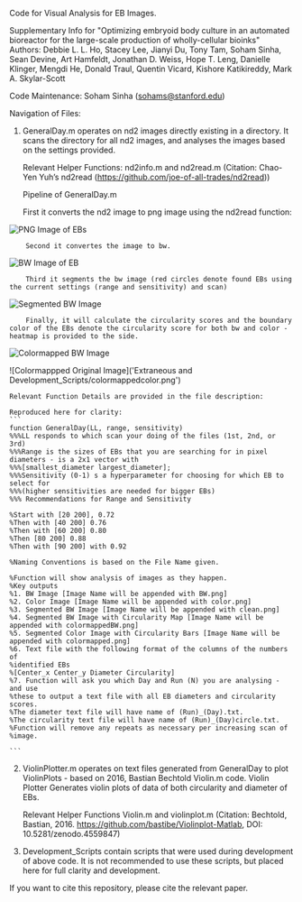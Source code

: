 Code for Visual Analysis for EB Images. 

Supplementary Info for "Optimizing embryoid body culture in an automated bioreactor for the large-scale production of wholly-cellular bioinks" 
Authors: Debbie L. L. Ho, Stacey Lee, Jianyi Du, Tony Tam, Soham Sinha, Sean Devine, Art Hamfeldt, Jonathan D. Weiss, Hope T. Leng, Danielle Klinger, Mengdi He, Donald Traul, Quentin Vicard, Kishore Katikireddy, Mark A. Skylar-Scott

Code Maintenance: Soham Sinha (sohams@stanford.edu)

Navigation of Files:

1. GeneralDay.m operates on nd2 images directly existing in a directory. It scans the directory for all nd2 images, and analyses the images based on the settings provided. 

	Relevant Helper Functions: nd2info.m and nd2read.m (Citation: Chao-Yen Yuh’s nd2read (https://github.com/joe-of-all-trades/nd2read))

	Pipeline of GeneralDay.m

	First it converts the nd2 image to png image using the nd2read function: 

![PNG Image of EBs]('/Development_Scripts/pngimage.png')

		Second it convertes the image to bw.

![BW Image of EB]('/Development_Scripts/bwimage.png')	
		
		Third it segments the bw image (red circles denote found EBs using the current settings (range and sensitivity) and scan)
		
![Segmented BW Image]('Development_Scripts/segmentedbw.png')

		Finally, it will calculate the circularity scores and the boundary color of the EBs denote the circularity score for both bw and color - heatmap is provided to the side. 
		
![Colormapped BW Image]('/Development_Scripts/colormappedbw.png')

![Colormappped Original Image]('Extraneous and Development_Scripts/colormappedcolor.png')



	Relevant Function Details are provided in the file description: 

	Reproduced here for clarity:
	```
	function GeneralDay(LL, range, sensitivity)
	%%%LL responds to which scan your doing of the files (1st, 2nd, or 3rd)
	%%%Range is the sizes of EBs that you are searching for in pixel diameters - is a 2x1 vector with
	%%%[smallest_diameter largest_diameter];
	%%%Sensitivity (0-1) s a hyperparameter for choosing for which EB to select for
	%%%(higher sensitivities are needed for bigger EBs)
	%%% Recommendations for Range and Sensitivity

	%Start with [20 200], 0.72
	%Then with [40 200] 0.76
	%Then with [60 200] 0.80
	%Then [80 200] 0.88
	%Then with [90 200] with 0.92

	%Naming Conventions is based on the File Name given. 

	%Function will show analysis of images as they happen. 
	%Key outputs 
	%1. BW Image [Image Name will be appended with BW.png]
	%2. Color Image [Image Name will be appended with color.png]
	%3. Segmented BW Image [Image Name will be appended with clean.png]
	%4. Segmented BW Image with Circularity Map [Image Name will be appended with colormappedBW.png]
	%5. Segmented Color Image with Circularity Bars [Image Name will be appended with colormapped.png]
	%6. Text file with the following format of the columns of the numbers of
	%identified EBs
	%[Center_x Center_y Diameter Circularity]
	%7. Function will ask you which Day and Run (N) you are analysing - and use
	%these to output a text file with all EB diameters and circularity scores.
	%The diameter text file will have name of (Run)_(Day).txt.
	%The circularity text file will have name of (Run)_(Day)circle.txt.
	%Function will remove any repeats as necessary per increasing scan of
	%image. 

	```

2. ViolinPlotter.m operates on text files generated from GeneralDay to plot ViolinPlots - based on  2016, Bastian Bechtold Violin.m code. Violin Plotter Generates violin plots of data of both circularity and diameter of EBs. 

	Relevant Helper Functions Violin.m and violinplot.m (Citation: Bechtold, Bastian, 2016. https://github.com/bastibe/Violinplot-Matlab, DOI: 10.5281/zenodo.4559847)

3.  Development_Scripts contain scripts that were used during development of above code. It is not recommended to use these scripts, but placed here for full clarity and development. 

If you want to cite this repository, please cite the relevant paper.